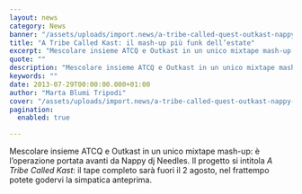 ```yaml
---
layout: news
category: News
banner: "/assets/uploads/import.news/a-tribe-called-quest-outkast-nappy-dj-needles.jpg"
title: "A Tribe Called Kast: il mash-up più funk dell’estate"
excerpt: "Mescolare insieme ATCQ e Outkast in un unico mixtape mash-up: è l’operazione portata avanti da Nappy dj Needles. Il progetto si intitola A Tribe Called Kast: il tape completo sarà fuori il 2 agosto, nel frattempo potete godervi la simpatica anteprima"
quote: ""
description: "Mescolare insieme ATCQ e Outkast in un unico mixtape mash-up: è l’operazione portata avanti da Nappy dj Needles. Il progetto si intitola A Tribe Called Kast: il tape completo sarà fuori il 2 agosto, nel frattempo potete godervi la simpatica anteprima"
keywords: ""
date: 2013-07-29T00:00:00.000+01:00
author: "Marta Blumi Tripodi"
cover: "/assets/uploads/import.news/a-tribe-called-quest-outkast-nappy-dj-needles.jpg"
pagination:
  enabled: true

---
```


Mescolare insieme ATCQ e Outkast in un unico mixtape mash-up: è l’operazione portata avanti da Nappy dj Needles. Il progetto si intitola _A Tribe Called Kast_: il tape completo sarà fuori il 2 agosto, nel frattempo potete godervi la simpatica anteprima.  